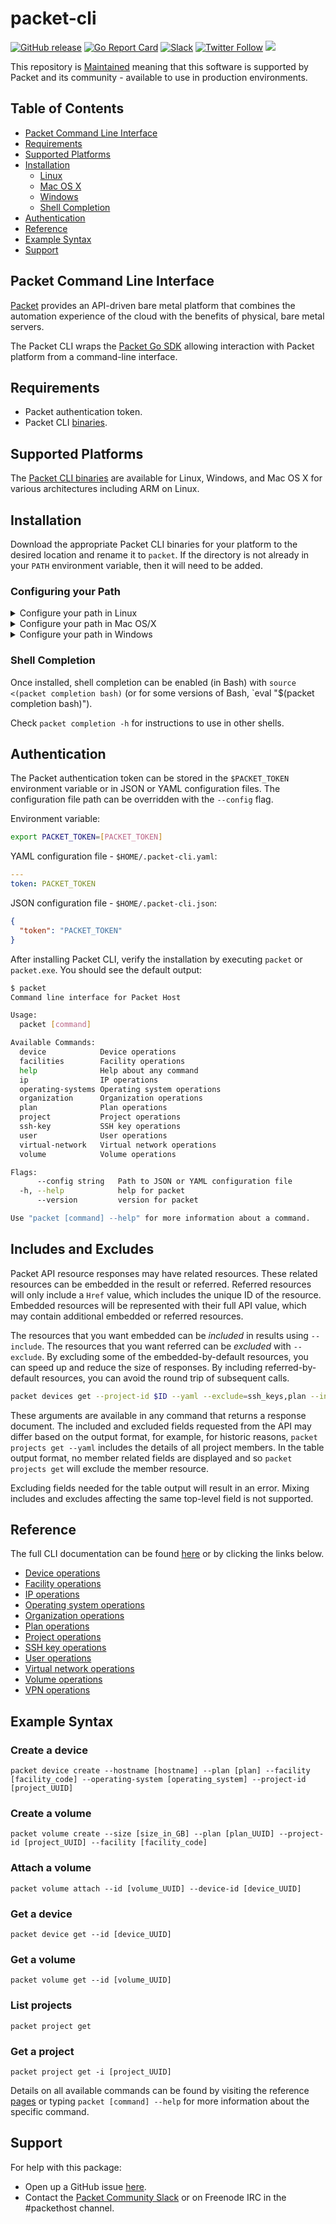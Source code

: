 # packet-cli

[![GitHub release](https://img.shields.io/github/release/packethost/packet-cli/all.svg?style=flat-square)](https://github.com/packethost/packet-cli/releases)
[![Go Report Card](https://goreportcard.com/badge/github.com/packethost/packet-cli)](https://goreportcard.com/report/github.com/packethost/packet-cli)
[![Slack](https://slack.packet.com/badge.svg)](https://slack.packet.com)
[![Twitter Follow](https://img.shields.io/twitter/follow/packethost.svg?style=social&label=Follow)](https://twitter.com/intent/follow?screen_name=packethost)
![](https://img.shields.io/badge/Stability-Maintained-green.svg)

This repository is [Maintained](https://github.com/packethost/standards/blob/master/maintained-statement.md) meaning that this software is supported by Packet and its community - available to use in production environments.

## Table of Contents

* [Packet Command Line Interface](#packet-command-line-interface)
* [Requirements](#requirements)
* [Supported Platforms](#supported-platforms)
* [Installation](#installation)
  * [Linux](#linux)
  * [Mac OS X](#mac-os-x)
  * [Windows](#windows)
  * [Shell Completion](#shell-completion)
* [Authentication](#authentication)
* [Reference](#reference)
* [Example Syntax](#example-syntax)
* [Support](#support)

## Packet Command Line Interface

[Packet](https://www.packet.net/) provides an API-driven bare metal platform that combines the automation experience of the cloud with the benefits of physical, bare metal servers.

The Packet CLI wraps the [Packet Go SDK](https://github.com/packethost/packngo) allowing interaction with Packet platform from a command-line interface.

## Requirements

* Packet authentication token.
* Packet CLI [binaries](https://github.com/packethost/packet-cli/releases).

## Supported Platforms

The [Packet CLI binaries](https://github.com/packethost/packet-cli/releases) are available for Linux, Windows, and Mac OS X for various architectures including ARM on Linux.

## Installation

Download the appropriate Packet CLI binaries for your platform to the desired location and rename it to `packet`. If the directory is not already in your `PATH` environment variable, then it will need to be added.

### Configuring your Path

<details>
  <summary>Configure your path in Linux</summary>

## Linux

If you plan to run the Packet CLI in a shell on Linux and placed the binary in /home/YOUR-USER-NAME/packet-cli/, then type the following into your terminal:

```
export PATH=$PATH:/home/$USER/packet-cli
```

You can view the current value of $PATH by running:

```
echo $PATH
```
</details>

<details>
  <summary>Configure your path in Mac OS/X</summary>

### Mac OS X

If you plan to run the Packet CLI in a shell on a Mac, download the `darwin` binary and placed the it in /Users/YOUR-USER-NAME/packet-cli/, then type the following into your terminal.

```
export PATH=$PATH:/Users/$USER/packet-cli
```

You can view the current value of $PATH by running:

```
echo $PATH
```

When running the downloaded binary on a Mac, you may be prompted with the following message:

> "packet" cannot be opened because the developer cannot be verified

The binary can be trusted by enabling "App Store and identified developers" in "System Preferences -> Security & Privacy -> General".  Any blocked apps will appear in the bottom of this window, where they can be authorized.

</details>

<details>
  <summary>Configure your path in Windows</summary>

### Windows

If you plan to run the Packet CLI in PowerShell on Windows and placed the binary in c:\packet-cli, then type the following into PowerShell:

```
$env:Path += ";c:\packet-cli"
```

The path can be viewed by running:


```
echo $env:Path
```
</details>

### Shell Completion

Once installed, shell completion can be enabled (in Bash) with `source <(packet completion bash)` (or for some versions of Bash, `eval "$(packet completion bash)").

Check `packet completion -h` for instructions to use in other shells.

## Authentication

The Packet authentication token can be stored in the `$PACKET_TOKEN` environment variable or in JSON or YAML configuration files. The configuration file path can be overridden with the `--config` flag.

Environment variable:

```bash
export PACKET_TOKEN=[PACKET_TOKEN]
```

YAML configuration file - `$HOME/.packet-cli.yaml`:

```yaml
---
token: PACKET_TOKEN

```

JSON configuration file - `$HOME/.packet-cli.json`:

```json
{
  "token": "PACKET_TOKEN"
}
```

After installing Packet CLI, verify the installation by executing `packet` or `packet.exe`. You should see the default output:


```bash
$ packet
Command line interface for Packet Host

Usage:
  packet [command]

Available Commands:
  device            Device operations
  facilities        Facility operations
  help              Help about any command
  ip                IP operations
  operating-systems Operating system operations
  organization      Organization operations
  plan              Plan operations
  project           Project operations
  ssh-key           SSH key operations
  user              User operations
  virtual-network   Virtual network operations
  volume            Volume operations

Flags:
      --config string   Path to JSON or YAML configuration file
  -h, --help            help for packet
      --version         version for packet

Use "packet [command] --help" for more information about a command.
```

## Includes and Excludes

Packet API resource responses may have related resources. These related
resources can be embedded in the result or referred. Referred resources will
only include a `Href` value, which includes the unique ID of the resource.
Embedded resources will be represented with their full API value, which may
contain additional embedded or referred resources.

The resources that you want embedded can be _included_ in results using
`--include`.  The resources that you want referred can be _excluded_ with
`--exclude`.  By excluding some of the embedded-by-default resources, you can
speed up and reduce the size of responses.  By including referred-by-default
resources, you can avoid the round trip of subsequent calls.

```sh
packet devices get --project-id $ID --yaml --exclude=ssh_keys,plan --include=project
```

These arguments are available in any command that returns a response document.
The included and excluded fields requested from the API may differ based on the
output format, for example, for historic reasons, `packet projects get --yaml`
includes the details of all project members. In the table output format, no
member related fields are displayed and so `packet projects get` will exclude
the member resource.

Excluding fields needed for the table output will result in an error. Mixing
includes and excludes affecting the same top-level field is not supported.

## Reference

The full CLI documentation can be found [here](docs/packet.md) or by clicking the links below.

* [Device operations](docs/packet_device.md)
* [Facility operations](docs/packet_facilities.md)
* [IP operations](docs/packet_ip.md)
* [Operating system operations](docs/packet_operating-systems.md)
* [Organization operations](docs/packet_organization.md)
* [Plan operations](docs/packet_plan.md)
* [Project operations](docs/packet_project.md)
* [SSH key operations](docs/packet_ssh-key.md)
* [User operations](docs/packet_user.md)
* [Virtual network operations](docs/packet_virtual-network.md)
* [Volume operations](docs/packet_volume.md)
* [VPN operations](docs/packet_vpn.md)

## Example Syntax

### Create a device

```
packet device create --hostname [hostname] --plan [plan] --facility [facility_code] --operating-system [operating_system] --project-id [project_UUID]
```

### Create a volume

```
packet volume create --size [size_in_GB] --plan [plan_UUID] --project-id [project_UUID] --facility [facility_code]
```

### Attach a volume

```
packet volume attach --id [volume_UUID] --device-id [device_UUID]
```

### Get a device

```
packet device get --id [device_UUID]
```

### Get a volume

```
packet volume get --id [volume_UUID]
```

### List projects

```
packet project get
```

### Get a project

```
packet project get -i [project_UUID]
```

Details on all available commands can be found by visiting the reference [pages](docs/packet.md) or typing `packet [command] --help` for more information about the specific command.

## Support

For help with this package:

* Open up a GitHub issue [here](https://github.com/packethost/packet-cli/issues).
* Contact the [Packet Community Slack](http://slack.packet.net) or on Freenode IRC in the #packethost channel.
